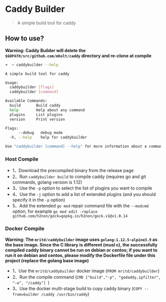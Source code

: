 # Caddy Builder

> A simple build tool for caddy

## How to use?

**Warning: Caddy Builder will delete the `$GOPATH/src/github.com/mholt/caddy` directory and re-clone at compile**

``` sh
➜  ~ caddybuilder --help

A simple build tool for caddy

Usage:
  caddybuilder [flags]
  caddybuilder [command]

Available Commands:
  build       Build caddy
  help        Help about any command
  plugins     List plugins
  version     Print version

Flags:
      --debug   debug mode
  -h, --help    help for caddybuilder

Use "caddybuilder [command] --help" for more information about a command.
```

### Host Compile

- 1、Download the precompiled binary from the release page
- 2、Run `caddybuilder build` to compile caddy (requires go and git commands, golang version is 1.12)
- 3、Use the `-p` option to select the list of plugins you want to compile
- 4、Use the `-j` option to add a list of extended plugins (and you should specify it in the `-p` option)
- 5、Add the extended `go mod` repair command file with the `--modcmd` option, for example `go mod edit -replace github.com/h2non/gock=gopkg.in/h2non/gock.v1@v1.0.14`

### Docker Compile

**Warning: The `mritd/caddybuilder` image uses `golang:1.12.5-alpine3.9` as the base image.
Since the C library is different (musl c), the successfully compiled caddy binary cannot be run on debian or centos; 
if you want to run it on debian and centos, please modify the Dockerfile file under this project (replace the golang base image)**

- 1、Use the `mritd/caddybuilder` docker image (`FROM mritd/caddybuilder`)
- 2、Run the compile command (`CMD ["build","-p", "godaddy,ipfilter", "-o", "/caddy"] `)
- 3、Use the docker multi-stage build to copy caddy binary (`COPY --from=builder /caddy /usr/bin/caddy`)


